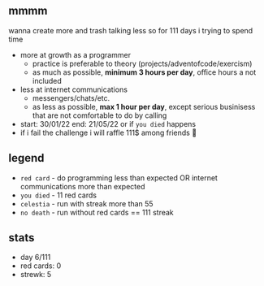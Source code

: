 ## mmmm

wanna create more and trash talking less so for 111 days i trying to spend time 

- more at growth as a programmer
    - practice is preferable to theory (projects/adventofcode/exercism)
    - as much as possible, **minimum 3 hours per day**, office hours a not included
- less at internet communications
    - messengers/chats/etc.
    - as less as possible, **max 1 hour per day**, except serious businisess that are not comfortable to do by calling
- start: 30/01/22 end: 21/05/22 or if `you died` happens
- if i fail the challenge i will raffle 111$ among friends 🤪

## legend
 
- `red card` - do programming less than expected OR internet communications more than expected
- `you died` - 11 red cards
- `celestia` - run with streak more than 55
- `no death` - run without red cards == 111 streak

## stats

- day 6/111
- red cards: 0
- strewk: 5
